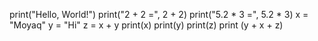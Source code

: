 print("Hello, World!")
print("2 + 2 =", 2 + 2)
print("5.2 * 3 =", 5.2 * 3)
x = "Moyaq"
y = "Hi"
z = x + y
print(x)
print(y)
print(z)
print (y + x + z)
